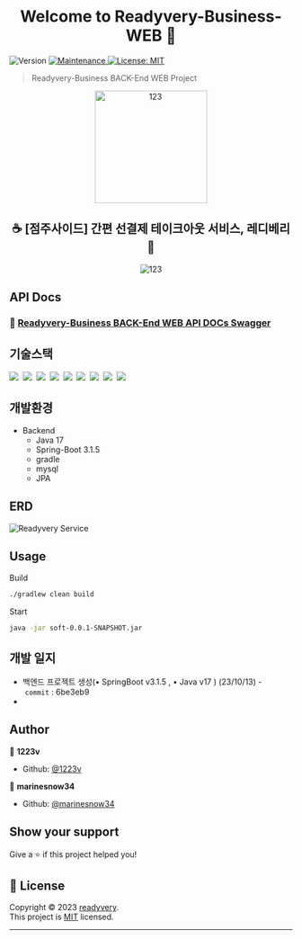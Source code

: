 <h1 align="center">Welcome to Readyvery-Business-WEB 👋</h1>

<p>
  <img alt="Version" src="https://img.shields.io/badge/version-1.0.0-blue.svg?cacheSeconds=2592000" />
  <a href="https://github.com/kefranabg/readme-md-generator/graphs/commit-activity" target="_blank">
    <img alt="Maintenance" src="https://img.shields.io/badge/Maintained%3F-yes-green.svg" />
  </a>
  <a href="https://github.com/readyvery/readyBusinessBack/blob/main/LICENSE" target="_blank">
    <img alt="License: MIT" src="https://img.shields.io/github/license/readyvery/readyBusinessBack" />
  </a>
</p>


> Readyvery-Business BACK-End WEB Project

<div align=center>
  <img width="200" alt="123" src="https://github.com/readyvery/readyBusinessBack/assets/78861124/faffab7b-d0ef-49b9-a92a-ddff5922879b">
</div>
<h2 align=center>☕ [점주사이드] 간편 선결제 테이크아웃 서비스, 레디베리 🥤</h2>
<div align=center>
  <img alt="123" src="https://github.com/readyvery/readyBusinessBack/assets/78861124/5487eaa8-6e6a-4f9b-9ffb-92a6ac8eed60">
</div>



## API Docs

### 💎 [Readyvery-Business BACK-End WEB API DOCs Swagger](https://boss.readyvery.com/api/swagger-ui/index.html#/)


## 기술스택

<p>
	<img src="https://img.shields.io/badge/-Java-red"/>&nbsp
	<img src="https://img.shields.io/badge/-JPA-red"/>&nbsp
	<img src="https://img.shields.io/badge/-Spring_Boot-green"/>&nbsp
  	<img src="https://img.shields.io/badge/-MySQL-orange"/>&nbsp
  	<img src="https://img.shields.io/badge/-JWT-blue"/>&nbsp
	<img src="https://img.shields.io/badge/-Swagger-black"/>&nbsp
	<img src="https://img.shields.io/badge/-SpringSecurity-green"/>&nbsp
	<img src="https://img.shields.io/badge/-AWS-orange"/>&nbsp
  	<img src="https://img.shields.io/badge/-Nginx-red"/>&nbsp
</p>

## 개발환경

- Backend
  - Java 17
  - Spring-Boot 3.1.5
  - gradle
  - mysql
  - JPA
## ERD

![Readyvery Service](https://github.com/readyvery/readyBusinessBack/assets/78861124/32e8218a-f8ec-49f4-a689-77dd6d6578bc)

## Usage

Build
```sh
./gradlew clean build
```

Start
```sh
java -jar soft-0.0.1-SNAPSHOT.jar
```

## 개발 일지

- 백엔드 프로젝트 생성(• SpringBoot v3.1.5 , • Java v17 ) (23/10/13) - `commit` : 6be3eb9
- 

## Author

👤 **1223v**
* Github: [@1223v](https://github.com/1223v)
  
👤 **marinesnow34**
* Github: [@marinesnow34](https://github.com/marinesnow34)


## Show your support

Give a ⭐️ if this project helped you!

	
## 📝 License

Copyright © 2023 [readyvery](https://github.com/readyvery).<br />
This project is [MIT](https://github.com/readyvery/readyBusinessBack/blob/main/LICENSE) licensed.

***
